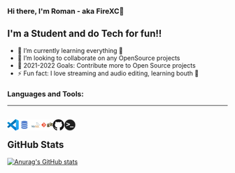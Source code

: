 ### Hi there, I'm Roman - aka FireXC👋

## I'm a Student and do Tech for fun!!

- 🌱 I’m currently learning everything 🤣
- 👯 I’m looking to collaborate on any OpenSource projects
- 🥅 2021-2022 Goals: Contribute more to Open Source projects
- ⚡ Fun fact: I love streaming and audio editing, learning bouth 🤣


### Languages and Tools:
---
<br />
<img align="left" alt="Visual Studio Code" width="26px" src="https://raw.githubusercontent.com/github/explore/80688e429a7d4ef2fca1e82350fe8e3517d3494d/topics/visual-studio-code/visual-studio-code.png" />
<img align="left" alt="SQL" width="26px" src="https://raw.githubusercontent.com/github/explore/80688e429a7d4ef2fca1e82350fe8e3517d3494d/topics/sql/sql.png" />
<img align="left" alt="MySQL" width="26px" src="https://raw.githubusercontent.com/github/explore/80688e429a7d4ef2fca1e82350fe8e3517d3494d/topics/mysql/mysql.png" />
<img align="left" alt="Git" width="26px" src="https://raw.githubusercontent.com/github/explore/80688e429a7d4ef2fca1e82350fe8e3517d3494d/topics/git/git.png" />
<img align="left" alt="GitHub" width="26px" src="https://raw.githubusercontent.com/github/explore/78df643247d429f6cc873026c0622819ad797942/topics/github/github.png" />
<img align="left" alt="Terminal" width="26px" src="https://raw.githubusercontent.com/github/explore/80688e429a7d4ef2fca1e82350fe8e3517d3494d/topics/terminal/terminal.png" />
<br />

GitHub Stats
---

[![Anurag's GitHub stats](https://github-readme-stats.vercel.app/api?username=FireXC4&count_private=true&show_icons=true&theme=omni)](https://github.com/anuraghazra/github-readme-stats)
